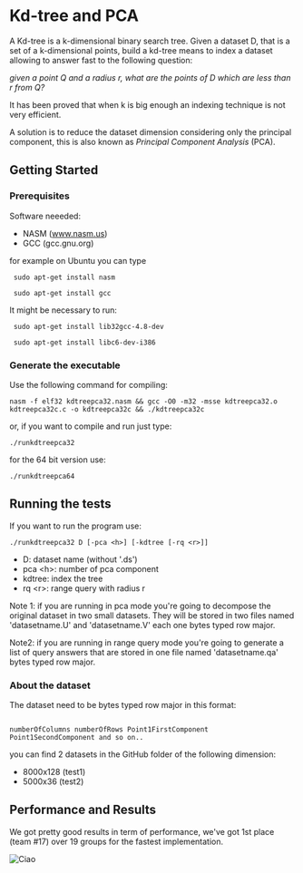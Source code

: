 # Kd-tree and PCA 

A Kd-tree is a k-dimensional binary search tree. Given a dataset D, that is a set of a k-dimensional points, build a kd-tree means to index a dataset allowing to answer fast to the following question: 

  *given a point Q and a radius r, what are the points of D which are less than r from Q?*


It has been proved that when k is big enough an indexing technique is not very efficient.

A solution is to reduce the dataset dimension considering only the principal component, this is also known as *Principal Component Analysis* (PCA).   


## Getting Started

  

### Prerequisites

  
Software neeeded: 

 - NASM (www.nasm.us)
 - GCC (gcc.gnu.org)

for example on Ubuntu you can type
  
```
 sudo apt-get install nasm

 sudo apt-get install gcc
```

 It might be necessary to run: 

     sudo apt-get install lib32gcc-4.8-dev 
    
     sudo apt-get install libc6-dev-i386


### Generate the executable
  
 
 Use the following command for compiling: 

```
nasm -f elf32 kdtreepca32.nasm && gcc -O0 -m32 -msse kdtreepca32.o kdtreepca32c.c -o kdtreepca32c && ./kdtreepca32c
```

  
or, if you want to compile and run just type: 

  

```
./runkdtreepca32
```

for the 64 bit version use: 

```
./runkdtreepca64
```

## Running the tests

  

If you want to run the program use:

    ./runkdtreepca32 D [-pca <h>] [-kdtree [-rq <r>]]


 - D: dataset name (without '.ds')
 - pca <<h>h>: number of pca component 
 - kdtree: index the tree
 - rq <<r>r>: range query with radius r 
 
  
Note 1: if you are running in pca mode you're going to decompose the original dataset in two small datasets. They will be stored in two files named 'datasetname.U' and 'datasetname.V' each one bytes typed row major. 

Note2: if you are running in range query mode you're going to generate a list of query answers that are stored in one file named 'datasetname.qa' bytes typed row major. 


### About the dataset 

The dataset need to be bytes typed row major in this format: 
```

numberOfColumns numberOfRows Point1FirstComponent Point1SecondComponent and so on..

```

you can find 2 datasets in the GitHub folder of the following dimension: 

- 8000x128 (test1)
- 5000x36 (test2)




## Performance and Results

 We got pretty good results in term of performance, we've got 1st place (team #17) over 19 groups for the fastest implementation. 

![Ciao](https://imagizer.imageshack.com/img923/8595/wjp7Kt.png)

  


